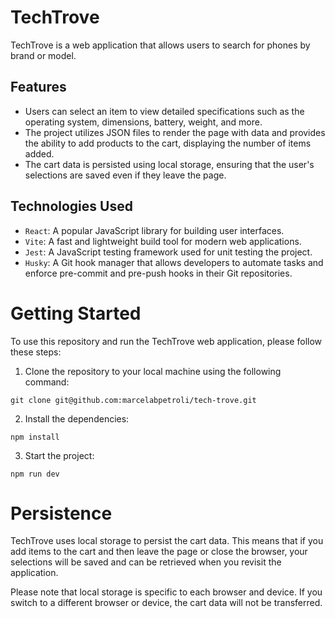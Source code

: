 # TechTrove

TechTrove is a web application that allows users to search for phones by brand or model.

## Features

- Users can select an item to view detailed specifications such as the operating system, dimensions, battery, weight, and more.
- The project utilizes JSON files to render the page with data and provides the ability to add products to the cart, displaying the number of items added.
- The cart data is persisted using local storage, ensuring that the user's selections are saved even if they leave the page.

## Technologies Used

- `React`: A popular JavaScript library for building user interfaces.
- `Vite`: A fast and lightweight build tool for modern web applications.
- `Jest`: A JavaScript testing framework used for unit testing the project.
- `Husky`: A Git hook manager that allows developers to automate tasks and enforce pre-commit and pre-push hooks in their Git repositories.

# Getting Started

To use this repository and run the TechTrove web application, please follow these steps:

1. Clone the repository to your local machine using the following command:

```console
git clone git@github.com:marcelabpetroli/tech-trove.git
```

2. Install the dependencies:

```console
npm install
```

3. Start the project:

```console
npm run dev
```

# Persistence

TechTrove uses local storage to persist the cart data. This means that if you add items to the cart and then leave the page or close the browser, your selections will be saved and can be retrieved when you revisit the application.

Please note that local storage is specific to each browser and device. If you switch to a different browser or device, the cart data will not be transferred.
